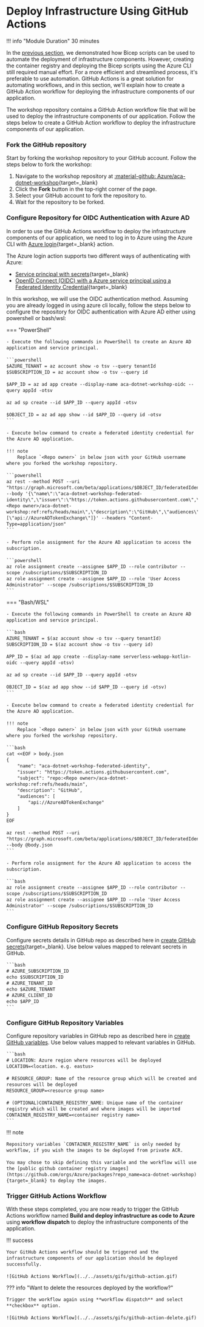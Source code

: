 
# Deploy Infrastructure Using GitHub Actions

!!! info "Module Duration"
    30 minutes

In the [previous section](../../aca/10-aca-iac-bicep/iac-bicep.md), we demonstrated how Bicep scripts can be used to automate the deployment of infrastructure components. However, creating the container registry and deploying the Bicep scripts using the Azure CLI still required manual effort. For a more efficient and streamlined process, it's preferable to use automation. GitHub Actions is a great solution for automating workflows, and in this section, we'll explain how to create a GitHub Action workflow for deploying the infrastructure components of our application.

The workshop repository contains a GitHub Action workflow file that will be used to deploy the infrastructure components of our application. Follow the steps below to create a GitHub Action workflow to deploy the infrastructure components of our application.

### Fork the GitHub repository

Start by forking the workshop repository to your GitHub account. Follow the steps below to fork the workshop:

1. Navigate to the workshop repository at [:material-github: Azure/aca-dotnet-workshop](https://github.com/Azure/aca-dotnet-workshop){target=_blank}
2. Click the **Fork** button in the top-right corner of the page.
3. Select your GitHub account to fork the repository to.
4. Wait for the repository to be forked.

### Configure Repository for OIDC Authentication with Azure AD

In order to use the GitHub Actions workflow to deploy the infrastructure components of our application, we need to log in to Azure using the Azure CLI with [Azure login](https://github.com/marketplace/actions/azure-login){target=_blank} action.

The Azure login action supports two different ways of authenticating with Azure:

- [Service principal with secrets](https://learn.microsoft.com/en-us/azure/developer/github/connect-from-azure?tabs=azure-portal%2Clinux#use-the-azure-login-action-with-a-service-principal-secret){target=_blank}
- [OpenID Connect (OIDC) with a Azure service principal using a Federated Identity Credential](https://learn.microsoft.com/en-us/azure/developer/github/connect-from-azure?tabs=azure-portal%2Clinux#use-the-azure-login-action-with-openid-connect){target=_blank}

In this workshop, we will use the OIDC authentication method. Assuming you are already logged in using azure cli locally, follow the steps below to configure the repository for OIDC authentication with Azure AD either using powershell or bash/wsl:

=== "PowerShell"

    - Execute the following commands in PowerShell to create an Azure AD application and service principal.

    ```powershell
    $AZURE_TENANT = az account show -o tsv --query tenantId
    $SUBSCRIPTION_ID = az account show -o tsv --query id
    
    $APP_ID = az ad app create --display-name aca-dotnet-workshop-oidc --query appId -otsv
    
    az ad sp create --id $APP_ID --query appId -otsv
    
    $OBJECT_ID = az ad app show --id $APP_ID --query id -otsv
    ```
    
    - Execute below command to create a federated identity credential for the Azure AD application.

    !!! note
        Replace `<Repo owner>` in below json with your GitHub username where you forked the workshop repository.

    ```powershell
    az rest --method POST --uri "https://graph.microsoft.com/beta/applications/$OBJECT_ID/federatedIdentityCredentials" --body '{\"name\":\"aca-dotnet-workshop-federated-identity\",\"issuer\":\"https://token.actions.githubusercontent.com\",\"subject\":\"repo:<Repo owner>/aca-dotnet-workshop:ref:refs/heads/main\",\"description\":\"GitHub\",\"audiences\":[\"api://AzureADTokenExchange\"]}' --headers "Content-Type=application/json"
    ```
    
    - Perform role assignment for the Azure AD application to access the subscription.

    ```powershell
    az role assignment create --assignee $APP_ID --role contributor --scope /subscriptions/$SUBSCRIPTION_ID
    az role assignment create --assignee $APP_ID --role 'User Access Administrator' --scope /subscriptions/$SUBSCRIPTION_ID
    ```

=== "Bash/WSL"

    - Execute the following commands in PowerShell to create an Azure AD application and service principal.
    
    ```bash
    AZURE_TENANT = $(az account show -o tsv --query tenantId)
    SUBSCRIPTION_ID = $(az account show -o tsv --query id)

    APP_ID = $(az ad app create --display-name serverless-webapp-kotlin-oidc --query appId -otsv)

    az ad sp create --id $APP_ID --query appId -otsv

    OBJECT_ID = $(az ad app show --id $APP_ID --query id -otsv)
    ```

    - Execute below command to create a federated identity credential for the Azure AD application.

    !!! note
        Replace `<Repo owner>` in below json with your GitHub username where you forked the workshop repository.

    ```bash
    cat <<EOF > body.json
    {
        "name": "aca-dotnet-workshop-federated-identity",
        "issuer": "https://token.actions.githubusercontent.com",
        "subject": "repo:<Repo owner>/aca-dotnet-workshop:ref:refs/heads/main",
        "description": "GitHub",
        "audiences": [
            "api://AzureADTokenExchange"
        ]
    }
    EOF

    az rest --method POST --uri "https://graph.microsoft.com/beta/applications/$OBJECT_ID/federatedIdentityCredentials" --body @body.json
    ```

    - Perform role assignment for the Azure AD application to access the subscription.

    ```bash
    az role assignment create --assignee $APP_ID --role contributor --scope /subscriptions/$SUBSCRIPTION_ID
    az role assignment create --assignee $APP_ID --role 'User Access Administrator' --scope /subscriptions/$SUBSCRIPTION_ID
    ```

### Configure GitHub Repository Secrets

Configure secrets details in GitHub repo as described here in [create GitHub secrets](https://learn.microsoft.com/en-us/azure/developer/github/connect-from-azure?tabs=azure-cli%2Clinux#create-github-secrets){target=_blank}. Use below values mapped to relevant secrets in GitHub.

    ```bash
    # AZURE_SUBSCRIPTION_ID
    echo $SUBSCRIPTION_ID
    # AZURE_TENANT_ID
    echo $AZURE_TENANT
    # AZURE_CLIENT_ID
    echo $APP_ID
    ```

### Configure GitHub Repository Variables

Configure repository variables in GitHub repo as described here in [create GitHub variables](https://docs.github.com/en/actions/learn-github-actions/variables). Use below values mapped to relevant variables in GitHub.

    ```bash 
    # LOCATION: Azure region where resources will be deployed
    LOCATION=<location. e.g. eastus>
    
    # RESOURCE_GROUP: Name of the resource group which will be created and resources will be deployed
    RESOURCE_GROUP=<resource group name>
    
    # (OPTIONAL)CONTAINER_REGISTRY_NAME: Unique name of the container registry which will be created and where images will be imported
    CONTAINER_REGISTRY_NAME=<container registry name>
    ```

!!! note

    Repository variables `CONTAINER_REGISTRY_NAME` is only needed by workflow, if you wish the images to be deployed from private ACR.
    
    You may chose to skip defining this variable and the workflow will use the [public github container registry images](https://github.com/orgs/Azure/packages?repo_name=aca-dotnet-workshop){target=_blank} to deploy the images.

### Trigger GitHub Actions Workflow

With these steps completed, you are now ready to trigger the GitHub Actions workflow named **Build and deploy infrastructure as code to Azure** using **workflow dispatch** to deploy the infrastructure components of the application.

!!! success

    Your GitHub Actions workflow should be triggered and the infrastructure components of our application should be deployed successfully.

    ![GitHub Actions Workflow](../../assets/gifs/github-action.gif)

??? info "Want to delete the resources deployed by the workflow?"

    Trigger the workflow again using **workflow dispatch** and select **checkbox** option.

    ![GitHub Actions Workflow](../../assets/gifs/github-action-delete.gif)
